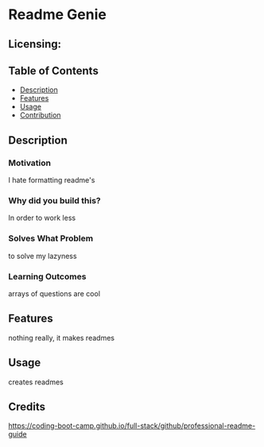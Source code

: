 
  # Readme Genie
  ## Licensing: 

  ## Table of Contents
  - [Description](#description)
  - [Features](#features)
  - [Usage](#usage)
  - [Contribution](#contribution)

  ## Description
  
  ### Motivation
  I hate formatting readme's

  ### Why did you build this?
  In order to work less

  ### Solves What Problem
  to solve my lazyness

  ### Learning Outcomes
  arrays of questions are cool

  ## Features
  nothing really, it makes readmes

  ## Usage
  creates readmes

  ## Credits
  https://coding-boot-camp.github.io/full-stack/github/professional-readme-guide